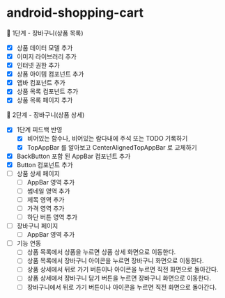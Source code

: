 # android-shopping-cart

🚀 1단계 - 장바구니(상품 목록)
- [x] 상품 데이터 모델 추가
- [x] 이미지 라이브러리 추가
- [x] 인터넷 권한 추가
- [x] 상품 아이템 컴포넌트 추가
- [x] 앱바 컴포넌트 추가
- [x] 상품 목록 컴포넌트 추가
- [x] 상품 목록 페이지 추가

🚀 2단계 - 장바구니(상품 상세)
- [x] 1단계 피드백 반영
  - [x] 비어있는 함수나, 비어있는 람다내에 주석 또는 TODO 기록하기
  - [x] TopAppBar 를 알아보고 CenterAlignedTopAppBar 로 교체하기
- [x] BackButton 포함 된 AppBar 컴포넌트 추가
- [x] Button 컴포넌트 추가
- [ ] 상품 상세 페이지
  - [ ] AppBar 영역 추가
  - [ ] 썸네일 영역 추가
  - [ ] 제목 영역 추가
  - [ ] 가격 영역 추가
  - [ ] 하단 버튼 영역 추가
- [ ] 장바구니 페이지
  - [ ] AppBar 영역 추가
- [ ] 기능 연동
  - [ ] 상품 목록에서 상품을 누르면 상품 상세 화면으로 이동한다. 
  - [ ] 상품 목록에서 장바구니 아이콘을 누르면 장바구니 화면으로 이동한다.
  - [ ] 상품 상세에서 뒤로 가기 버튼이나 아이콘을 누르면 직전 화면으로 돌아간다.
  - [ ] 상품 상세에서 장바구니 담기 버튼을 누르면 장바구니 화면으로 이동한다.
  - [ ] 장바구니에서 뒤로 가기 버튼이나 아이콘을 누르면 직전 화면으로 돌아간다.
